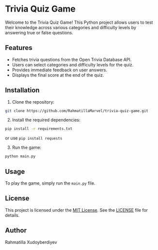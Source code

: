 # Trivia Quiz Game

Welcome to the Trivia Quiz Game! This Python project allows users to test their knowledge across various categories and difficulty levels by answering true or false questions.

## Features

- Fetches trivia questions from the Open Trivia Database API.
- Users can select categories and difficulty levels for the quiz.
- Provides immediate feedback on user answers.
- Displays the final score at the end of the quiz.

## Installation

1. Clone the repository:

```bash
git clone https://github.com/RahmatillaMarvel/trivia-quiz-game.git
```

2. Install the required dependencies:
```bash
pip install -r requirements.txt
```

or use `pip install requests`

3. Run the game:

```bash
python main.py
```

## Usage

To play the game, simply run the `main.py` file.

## License

This project is licensed under the [MIT License](LICENSE). See the [LICENSE](LICENSE) file for details.

## Author

Rahmatilla Xudoyberdiyev